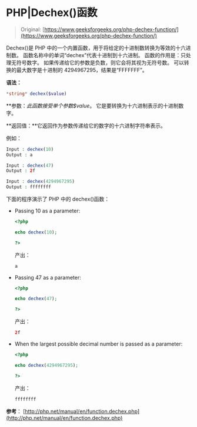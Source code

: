 # PHP|Dechex()函数

> Original: [https://www.geeksforgeeks.org/php-dechex-function/](https://www.geeksforgeeks.org/php-dechex-function/)

Dechex()是 PHP 中的一个内置函数，用于将给定的十进制数转换为等效的十六进制数。 函数名称中的单词“dechex”代表十进制到十六进制。 函数的作用是：只处理无符号数字。 如果传递给它的参数是负数，则它会将其视为无符号数。
可以转换的最大数字是十进制的 4294967295，结果是“FFFFFFF”。

**语法：**

```php
*string* dechex($value)
```

**参数：**此函数接受单个参数*$value*。 它是要转换为十六进制表示的十进制数字。

**返回值：**它返回作为参数传递给它的数字的十六进制字符串表示。

例如：

```php
Input : dechex(10)
Output : a

Input : dechex(47)
Output : 2f

Input : dechex(4294967295)
Output : ffffffff

```

下面的程序演示了 PHP 中的 dechex()函数：

*   Passing 10 as a parameter:

    ```php
    <?php

    echo dechex(10);

    ?>    
    ```

    产出：

    ```php
    a
    ```

*   Passing 47 as a parameter:

    ```php
    <?php

    echo dechex(47);

    ?>      
    ```

    产出：

    ```php
    2f
    ```

*   When the largest possible decimal number is passed as a parameter:

    ```php
    <?php

    echo dechex(4294967295);

    ?>      
    ```

    产出：

    ```php
    ffffffff
    ```

**参考**：
[http://php.net/manual/en/function.dechex.php](http://php.net/manual/en/function.dechex.php)